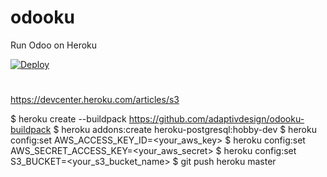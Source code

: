 # odooku
Run Odoo on Heroku

[![Deploy](https://www.herokucdn.com/deploy/button.png)](https://heroku.com/deploy)

#

https://devcenter.heroku.com/articles/s3

$ heroku create --buildpack https://github.com/adaptivdesign/odooku-buildpack
$ heroku addons:create heroku-postgresql:hobby-dev
$ heroku config:set AWS_ACCESS_KEY_ID=<your_aws_key>
$ heroku config:set AWS_SECRET_ACCESS_KEY=<your_aws_secret>
$ heroku config:set S3_BUCKET=<your_s3_bucket_name>
$ git push heroku master
